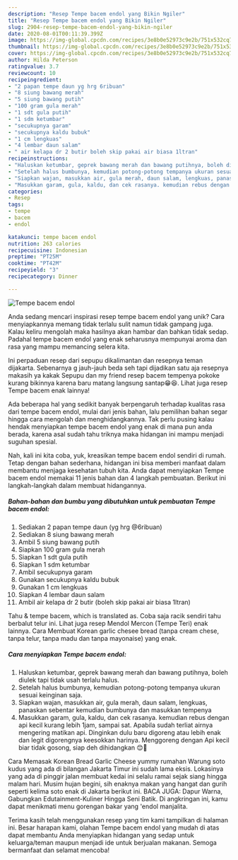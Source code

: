 ```yaml
---
description: "Resep Tempe bacem endol yang Bikin Ngiler"
title: "Resep Tempe bacem endol yang Bikin Ngiler"
slug: 2904-resep-tempe-bacem-endol-yang-bikin-ngiler
date: 2020-08-01T00:11:39.399Z
image: https://img-global.cpcdn.com/recipes/3e8b0e52973c9e2b/751x532cq70/tempe-bacem-endol-foto-resep-utama.jpg
thumbnail: https://img-global.cpcdn.com/recipes/3e8b0e52973c9e2b/751x532cq70/tempe-bacem-endol-foto-resep-utama.jpg
cover: https://img-global.cpcdn.com/recipes/3e8b0e52973c9e2b/751x532cq70/tempe-bacem-endol-foto-resep-utama.jpg
author: Hilda Peterson
ratingvalue: 3.7
reviewcount: 10
recipeingredient:
- "2 papan tempe daun yg hrg 6ribuan"
- "8 siung bawang merah"
- "5 siung bawang putih"
- "100 gram gula merah"
- "1 sdt gula putih"
- "1 sdm ketumbar"
- "secukupnya garam"
- "secukupnya kaldu bubuk"
- "1 cm lengkuas"
- "4 lembar daun salam"
- " air kelapa dr 2 butir boleh skip pakai air biasa 1ltran"
recipeinstructions:
- "Haluskan ketumbar, geprek bawang merah dan bawang putihnya, boleh diulek tapi tidak usah terlalu halus."
- "Setelah halus bumbunya, kemudian potong-potong tempanya ukuran sesuai keinginan saja."
- "Siapkan wajan, masukkan air, gula merah, daun salam, lengkuas, panaskan sebentar kemudian bumbunya dan masukkan tempenya"
- "Masukkan garam, gula, kaldu, dan cek rasanya. kemudian rebus dengan api kecil kurang lebih 1jam, sampai sat. Apabila sudah terliat airnya mengering matikan api. Dinginkan dulu baru digoreng atau lebih enak dan legit digorengnya keesokkan harinya. Menggoreng dengan Api kecil biar tidak gosong, siap deh dihidangkan 😊🤗"
categories:
- Resep
tags:
- tempe
- bacem
- endol

katakunci: tempe bacem endol 
nutrition: 263 calories
recipecuisine: Indonesian
preptime: "PT25M"
cooktime: "PT42M"
recipeyield: "3"
recipecategory: Dinner

---
```



![Tempe bacem endol](https://img-global.cpcdn.com/recipes/3e8b0e52973c9e2b/751x532cq70/tempe-bacem-endol-foto-resep-utama.jpg)

Anda sedang mencari inspirasi resep tempe bacem endol yang unik? Cara menyiapkannya memang tidak terlalu sulit namun tidak gampang juga. Kalau keliru mengolah maka hasilnya akan hambar dan bahkan tidak sedap. Padahal tempe bacem endol yang enak seharusnya mempunyai aroma dan rasa yang mampu memancing selera kita.

Ini perpaduan resep dari sepupu dikalimantan dan resepnya teman dijakarta. Sebenarnya g jauh-jauh beda seh tapi dijadikan satu aja resepnya makasih ya kakak Sepupu dan my friend resep bacem tempenya pokoke kurang bikinnya karena baru matang langsung santap😁😆. Lihat juga resep Tempe bacem enak lainnya!

Ada beberapa hal yang sedikit banyak berpengaruh terhadap kualitas rasa dari tempe bacem endol, mulai dari jenis bahan, lalu pemilihan bahan segar hingga cara mengolah dan menghidangkannya. Tak perlu pusing kalau hendak menyiapkan tempe bacem endol yang enak di mana pun anda berada, karena asal sudah tahu triknya maka hidangan ini mampu menjadi suguhan spesial.


Nah, kali ini kita coba, yuk, kreasikan tempe bacem endol sendiri di rumah. Tetap dengan bahan sederhana, hidangan ini bisa memberi manfaat dalam membantu menjaga kesehatan tubuh kita. Anda dapat menyiapkan Tempe bacem endol memakai 11 jenis bahan dan 4 langkah pembuatan. Berikut ini langkah-langkah dalam membuat hidangannya.

<!--inarticleads1-->

##### Bahan-bahan dan bumbu yang dibutuhkan untuk pembuatan Tempe bacem endol:

1. Sediakan 2 papan tempe daun (yg hrg @6ribuan)
1. Sediakan 8 siung bawang merah
1. Ambil 5 siung bawang putih
1. Siapkan 100 gram gula merah
1. Siapkan 1 sdt gula putih
1. Siapkan 1 sdm ketumbar
1. Ambil secukupnya garam
1. Gunakan secukupnya kaldu bubuk
1. Gunakan 1 cm lengkuas
1. Siapkan 4 lembar daun salam
1. Ambil  air kelapa dr 2 butir (boleh skip pakai air biasa 1ltran)


Tahu &amp; tempe bacem, which is translated as. Coba saja racik sendiri tahu berbalut telur ini. Lihat juga resep Mendol Mercon (Tempe Teri) enak lainnya. Cara Membuat Korean garlic chesee bread (tanpa cream chese, tanpa telur, tanpa madu dan tanpa mayonaise) yang enak. 

<!--inarticleads2-->

##### Cara menyiapkan Tempe bacem endol:

1. Haluskan ketumbar, geprek bawang merah dan bawang putihnya, boleh diulek tapi tidak usah terlalu halus.
1. Setelah halus bumbunya, kemudian potong-potong tempanya ukuran sesuai keinginan saja.
1. Siapkan wajan, masukkan air, gula merah, daun salam, lengkuas, panaskan sebentar kemudian bumbunya dan masukkan tempenya
1. Masukkan garam, gula, kaldu, dan cek rasanya. kemudian rebus dengan api kecil kurang lebih 1jam, sampai sat. Apabila sudah terliat airnya mengering matikan api. Dinginkan dulu baru digoreng atau lebih enak dan legit digorengnya keesokkan harinya. Menggoreng dengan Api kecil biar tidak gosong, siap deh dihidangkan 😊🤗


Cara Memasak Korean Bread Garlic Cheese yummy rumahan Warung soto kudus yang ada di bilangan Jakarta Timur ini sudah lama eksis. Lokasinya yang ada di pinggir jalan membuat kedai ini selalu ramai sejak siang hingga malam hari. Musim hujan begini, sih enaknya makan yang hangat dan gurih seperti kelima soto enak di Jakarta berikut ini. BACA JUGA: Dapur Warna, Gabungkan Edutainment-Kuliner Hingga Seni Batik. Di angkringan ini, kamu dapat menikmati menu gorengan bakar yang &#39;endol manjalita. 

Terima kasih telah menggunakan resep yang tim kami tampilkan di halaman ini. Besar harapan kami, olahan Tempe bacem endol yang mudah di atas dapat membantu Anda menyiapkan hidangan yang sedap untuk keluarga/teman maupun menjadi ide untuk berjualan makanan. Semoga bermanfaat dan selamat mencoba!

